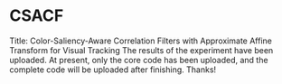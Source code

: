 # CSACF
Title: Color-Saliency-Aware Correlation Filters with Approximate Affine Transform for Visual Tracking
The results of the experiment have been uploaded.
At present, only the core code has been uploaded, and the complete code will be uploaded after finishing.
Thanks!
